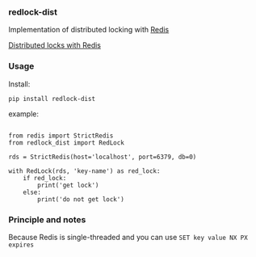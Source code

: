### redlock-dist
Implementation of distributed locking with [Redis](https://redis.io)

[Distributed locks with Redis](https://redis.io/topics/distlock)

### Usage
Install:

```
pip install redlock-dist
```

example:

```

from redis import StrictRedis
from redlock_dist import RedLock

rds = StrictRedis(host='localhost', port=6379, db=0)

with RedLock(rds, 'key-name') as red_lock:
    if red_lock:
        print('get lock')
    else:
        print('do not get lock')
```

### Principle and notes
Because Redis is single-threaded and you can use `SET key value NX PX expires`
